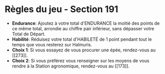 # Règles du jeu - Section 191

- **Endurance**: Ajoutez à votre total d'ENDURANCE la moitié des points de ce même total, arrondie au chiffre pair inférieur, sans dépasser votre Total de Départ.
- **Habilité**: Réduisez votre total d'HABILETÉ de 1 point pendant tout le temps que vous resterez sur Halmuris.
- **Choix 1**: Si vous essayez de vous procurer une épée, rendez-vous au [[273]].
- **Choix 2**: Si vous préférez vous renseigner sur les moyens de vous rendre à la Station agronomique, rendez-vous au [[173]].